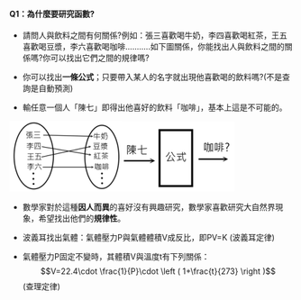 #### Q1：為什麼要研究函數?

* 請問人與飲料之間有何關係?例如：張三喜歡喝牛奶，李四喜歡喝紅茶，王五喜歡喝豆漿，李六喜歡喝咖啡...........如下圖關係，你能找出人與飲料之間的關係嗎?你可以找出它們之間的規律嗎?

* 你可以找出**一條公式**；只要帶入某人的名字就出現他喜歡喝的飲料嗎?\(不是查詢是自動預測\)

* 輸任意一個人「陳七」即得出他喜好的飲料「咖啡」，基本上這是不可能的。

![](/assets/func.png)![](/assets/func2.png)

* 數學家對於這種**因人而異**的喜好沒有興趣研究，數學家喜歡研究大自然界現象，希望找出他們的**規律性**。

* 波義耳找出氣體：氣體壓力P與氣體體積V成反比，即PV=K    \(波義耳定律\)

* 氣體壓力P固定不變時，其體積V與溫度t有下列關係：$$V=22.4\cdot \frac{1}{P}\cdot \left ( 1+\frac{t}{273} \right )$$\(查理定律\)



